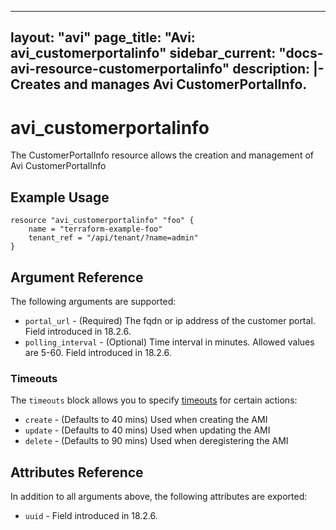 <!--
    Copyright 2021 VMware, Inc.
    SPDX-License-Identifier: Mozilla Public License 2.0
-->
---
layout: "avi"
page_title: "Avi: avi_customerportalinfo"
sidebar_current: "docs-avi-resource-customerportalinfo"
description: |-
  Creates and manages Avi CustomerPortalInfo.
---

# avi_customerportalinfo

The CustomerPortalInfo resource allows the creation and management of Avi CustomerPortalInfo

## Example Usage

```hcl
resource "avi_customerportalinfo" "foo" {
    name = "terraform-example-foo"
    tenant_ref = "/api/tenant/?name=admin"
}
```

## Argument Reference

The following arguments are supported:

* `portal_url` - (Required) The fqdn or ip address of the customer portal. Field introduced in 18.2.6.
* `polling_interval` - (Optional) Time interval in minutes. Allowed values are 5-60. Field introduced in 18.2.6.


### Timeouts

The `timeouts` block allows you to specify [timeouts](https://www.terraform.io/docs/configuration/resources.html#timeouts) for certain actions:

* `create` - (Defaults to 40 mins) Used when creating the AMI
* `update` - (Defaults to 40 mins) Used when updating the AMI
* `delete` - (Defaults to 90 mins) Used when deregistering the AMI

## Attributes Reference

In addition to all arguments above, the following attributes are exported:

* `uuid` -  Field introduced in 18.2.6.

